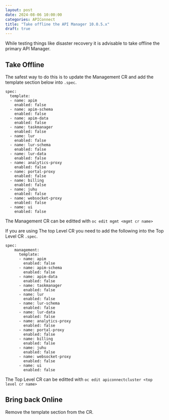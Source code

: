 ```yaml
---
layout: post
date: 2024-08-06 10:00:00
categories: APIConnect
title: "Take offline the API Manager 10.0.5.x"
draft: true
---
```


While testing things like disaster recovery it is advisable to take offline the primary API Manager.

<!--more-->

## Take Offline

The safest way to do this is to update the Management CR and add the template section below into  `.spec`.


```
spec:
  template:
  - name: apim
    enabled: false
  - name: apim-schema
    enabled: false
  - name: apim-data
    enabled: false
  - name: taskmanager
    enabled: false
  - name: lur
    enabled: false
  - name: lur-schema
    enabled: false
  - name: lur-data
    enabled: false
  - name: analytics-proxy
    enabled: false
  - name: portal-proxy
    enabled: false
  - name: billing
    enabled: false
  - name: juhu
    enabled: false
  - name: websocket-proxy
    enabled: false
  - name: ui
    enabled: false
```

The Management CR can be editted with
`oc edit mgmt <mgmt cr name>`



If you are using The top Level CR you need to add the following into the Top Level CR `.spec`.

```
spec:
	management:
	  template:
	  - name: apim
	    enabled: false
	  - name: apim-schema
	    enabled: false
	  - name: apim-data
	    enabled: false
	  - name: taskmanager
	    enabled: false
	  - name: lur
	    enabled: false
	  - name: lur-schema
	    enabled: false
	  - name: lur-data
	    enabled: false
	  - name: analytics-proxy
	    enabled: false
	  - name: portal-proxy
	    enabled: false
	  - name: billing
	    enabled: false
	  - name: juhu
	    enabled: false
	  - name: websocket-proxy
	    enabled: false
	  - name: ui
	    enabled: false
```

The Top Level CR can be editted with
`oc edit apiconnectcluster <top level cr name>`

## Bring back Online

Remove the template section from the CR.
